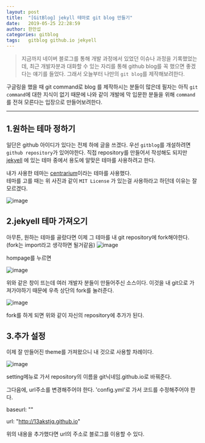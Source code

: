 ```yaml
---
layout: post
title:  "[GitBlog] jekyll 테마로 git blog 만들기"
date:   2019-05-25 22:28:59
author: 한만섭
categories: gitblog
tags:	gitblog github.io jekyell
---
```



> 지금까지 네이버 블로그를 통해 개발 과정에서 있었던 이슈나 과정을 기록했었는데, 최근 개발자분과 대화할 수 있는 자리를 통해 github blog를 꼭 했으면 좋겠다는 얘기를 들었다. 그래서 오늘부터 나만의 `git blog`를 제작해보려한다.

구글링을 했을 때 git command로 blog 를 제작하시는 분들이 많은데 필자는 아직 `git command`에 대한 지식이 없기 때문에 
나와 같이 개발에 막 입문한 분들을 위해 `command`를 전혀 모른다는 입장으로 만들어보려한다. 
* * *
## 1.원하는 테마 정하기  

일단은 github 아이디가 있다는 전제 하에 글을 쓰겠다. 우선 `gitblog`를 개설하려면 `github repository`가 있어야한다.
직접 repository를 만들어서 작성해도 되지만 [jekyell](http://jekyllthemes.org/) 에 있는 테마 중에서 용도에 알맞은 테마를 사용하려고 한다. 

내가 사용한 테마는 [centrarium](http://jekyllthemes.org/themes/centrarium/)이라는 테마를 사용했다.  
테마를 고를 때는 위 사진과 같이 `MIT License` 가 있는걸 사용하라고 하던데 이유는 잘 모르겠다.

![image](https://user-images.githubusercontent.com/46010705/58370345-50199880-7f40-11e9-91ec-6c798a58d2b5.png)


## 2.jekyell 테마 가져오기
아무튼, 원하는 테마를 골랐다면 이제 그 테마를 내 git repository에 fork해야한다.(fork는 import라고 생각하면 될거같음)
![image](https://user-images.githubusercontent.com/46010705/58370374-bc949780-7f40-11e9-9b30-6fcd9fa731a2.png)

hompage를 누르면 

![image](https://user-images.githubusercontent.com/46010705/58370379-d03ffe00-7f40-11e9-9621-bd2a2c296fac.png)

위와 같은 창이 뜨는데 여러 개발자 분들이 만들어주신 소스이다. 이것을 내 git으로 가져가야하기 때문에 우측 상단의 fork를 눌러준다. 

![image](https://user-images.githubusercontent.com/46010705/58370402-15fcc680-7f41-11e9-8455-61a03ff28fba.png)

fork를 하게 되면 위와 같이 자신의 repository에 추가가 된다. 

## 3.추가 설정 
이제 잘 만들어진 theme를 가져왔으니 내 것으로 사용할 차례이다. 

![image](https://user-images.githubusercontent.com/46010705/58370427-6aa04180-7f41-11e9-85c1-a5a7cd407c10.png)

setting메뉴로 가서 repository의 이름을 git닉네임.github.io로 바꿔준다. 

그다음에, url주소를 변경해주어야 한다. 
'config.yml'로 가서 코드를 수정해주어야 한다. 

baseurl: "" 

url: "http://13akstjq.github.io"


위의 내용을 추가했다면 
url의 주소로 블로그를 이용할 수 있다. 





